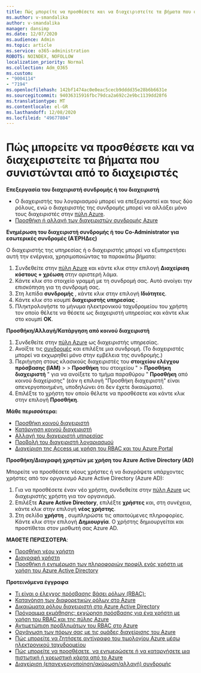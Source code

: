 ```yaml
---
title: Πώς μπορείτε να προσθέσετε και να διαχειριστείτε τα βήματα που συνιστώνται από το διαχειριστές
ms.author: v-smandalika
author: v-smandalika
manager: dansimp
ms.date: 12/07/2020
ms.audience: Admin
ms.topic: article
ms.service: o365-administration
ROBOTS: NOINDEX, NOFOLLOW
localization_priority: Normal
ms.collection: Adm_O365
ms.custom:
- "9004114"
- "7194"
ms.openlocfilehash: 142bf1474ac0e0eac5cecb9dddd35e28b6b6631e
ms.sourcegitcommit: 94036315916fbc79dca2a692c2e9bc1139dd28f6
ms.translationtype: MT
ms.contentlocale: el-GR
ms.lasthandoff: 12/08/2020
ms.locfileid: "49677804"
---
```

# <a name="how-to-add-and-manage-adminstrators---recommended-steps"></a>Πώς μπορείτε να προσθέσετε και να διαχειριστείτε τα βήματα που συνιστώνται από το διαχειριστές

**Επεξεργασία του διαχειριστή συνδρομής ή του διαχειριστή**

- Ο διαχειριστής του λογαριασμού μπορεί να επεξεργαστεί και τους δύο ρόλους, ενώ ο διαχειριστής της συνδρομής μπορεί να αλλάξει μόνο τους διαχειριστές στην [πύλη Azure](https://ms.portal.azure.com/#home).
- [Προσθήκη ή αλλαγή των διαχειριστών συνδρομής Azure](https://docs.microsoft.com/azure/cost-management-billing/manage/add-change-subscription-administrator)

**Ενημέρωση του διαχειριστή συνδρομής ή του Co-Administrator για εσωτερικές συνδρομές (ΑΈΡΗΔες)**

Ο διαχειριστής της υπηρεσίας ή ο διαχειριστής μπορεί να εξυπηρετήσει αυτή την ενέργεια, χρησιμοποιώντας τα παρακάτω βήματα:

1. Συνδεθείτε στην [πύλη Azure](https://ms.portal.azure.com/#home) και κάντε κλικ στην επιλογή **Διαχείριση κόστους + χρέωση** στην αριστερή λάμα.
2. Κάντε κλικ στο στοιχείο γραμμή με τη συνδρομή σας. Αυτό ανοίγει την επισκόπηση για τη συνδρομή σας.
3. Στη λεπίδα **συνδρομής** , κάντε κλικ στην επιλογή **Ιδιότητες**. 
4. Κάντε κλικ στο κουμπί **διαχειριστής υπηρεσίας** .
5. Πληκτρολογήστε το μήνυμα ηλεκτρονικού ταχυδρομείου του χρήστη τον οποίο θέλετε να θέσετε ως διαχειριστή υπηρεσίας και κάντε κλικ στο κουμπί **OK**.

**Προσθήκη/Αλλαγή/Κατάργηση από κοινού διαχειριστή**

1. Συνδεθείτε στην [πύλη Azure](https://ms.portal.azure.com/#home) ως διαχειριστής υπηρεσίας.
2. Ανοίξτε τις [συνδρομές](https://ms.portal.azure.com/#blade/Microsoft_Azure_Billing/SubscriptionsBlade) και επιλέξτε μια συνδρομή. (Το διαχειριστές μπορεί να εκχωρηθεί μόνο στην εμβέλεια της συνδρομής.)
3. Περιήγηση στους κλασικούς διαχειριστές του **στοιχείου ελέγχου πρόσβασης (IAM)**  >    >  **Προσθήκη** του στοιχείου "  >  **Προσθήκη διαχειριστή** " για να ανοίξετε το τμήμα παραθύρου " **Προσθήκη** από κοινού διαχείρισης" (εάν η επιλογή "Προσθήκη διαχειριστή" είναι απενεργοποιημένη, υποδηλώνει ότι δεν έχετε δικαιώματα).
4. Επιλέξτε το χρήστη τον οποίο θέλετε να προσθέσετε και κάντε κλικ στην επιλογή **Προσθήκη**.

**Μάθε περισσότερα:**
- [Προσθήκη κοινού διαχειριστή](https://docs.microsoft.com/azure/role-based-access-control/classic-administrators)
- [Κατάργηση κοινού διαχειριστή](https://docs.microsoft.com/azure/role-based-access-control/classic-administrators)
- [Αλλαγή του διαχειριστή υπηρεσίας](https://docs.microsoft.com/azure/role-based-access-control/classic-administrators)
- [Προβολή του διαχειριστή λογαριασμού](https://docs.microsoft.com/azure/role-based-access-control/classic-administrators)
- [Διαχείριση της Access με χρήση του RBAC και του Azure Portal](https://docs.microsoft.com/azure/role-based-access-control/role-assignments-portal)

**Προσθήκη/Διαγραφή χρηστών με χρήση του Azure Active Directory (AD)**

Μπορείτε να προσθέσετε νέους χρήστες ή να διαγράψετε υπάρχοντες χρήστες από τον οργανισμό Azure Active Directory (Azure AD):

1. Για να προσθέσετε έναν νέο χρήστη, συνδεθείτε στην [πύλη Azure](https://ms.portal.azure.com/#home) ως διαχειριστής χρήστη για τον οργανισμό.
2. Επιλέξτε **Azure Active Directory**, επιλέξτε **χρήστες** και, στη συνέχεια, κάντε κλικ στην επιλογή **νέος χρήστης**.
3. Στη σελίδα **χρήστη** , συμπληρώστε τις απαιτούμενες πληροφορίες. Κάντε κλικ στην επιλογή **Δημιουργία**. Ο χρήστης δημιουργείται και προστίθεται στον μισθωτή σας Azure AD.

**ΜΑΘΕΤΕ ΠΕΡΙΣΣΟΤΕΡΑ**:

- [Προσθήκη νέου χρήστη](https://docs.microsoft.com/azure/active-directory/fundamentals/add-users-azure-active-directory)
- [Διαγραφή χρήστη](https://docs.microsoft.com/azure/active-directory/fundamentals/add-users-azure-active-directory)
- [Προσθήκη ή ενημέρωση των πληροφοριών προφίλ ενός χρήστη με χρήση του Azure Active Directory](https://docs.microsoft.com/azure/active-directory/fundamentals/active-directory-users-profile-azure-portal)

**Προτεινόμενα έγγραφα**

- [Τι είναι ο έλεγχος πρόσβασης βάσει ρόλων (RBAC);](https://docs.microsoft.com/azure/role-based-access-control/overview)
- [Κατανόηση των διαφορετικών ρόλων στο Azure](https://docs.microsoft.com/azure/role-based-access-control/rbac-and-directory-admin-roles)
- [Δικαιώματα ρόλου διαχειριστή στο Azure Active Directory](https://docs.microsoft.com/azure/active-directory/roles/permissions-reference)
- [Πρόγραμμα εκμάθησης: εκχώρηση πρόσβασης για ένα χρήστη με χρήση του RBAC και της πύλης Azure](https://docs.microsoft.com/azure/role-based-access-control/quickstart-assign-role-user-portal)
- [Αντιμετώπιση προβλημάτων του RBAC στο Azure](https://docs.microsoft.com/azure/role-based-access-control/troubleshooting)
- [Οργάνωση των πόρων σας με τις ομάδες διαχείρισης του Azure](https://docs.microsoft.com/azure/governance/management-groups/overview)
- [Πώς μπορείτε να ζητήσετε αντίγραφο του τιμολογίου Azure μέσω ηλεκτρονικού ταχυδρομείου](https://azure.microsoft.com/en-us/blog/azure-email-invoices/)
- [Πώς μπορείτε να προσθέσετε, να ενημερώσετε ή να καταργήσετε μια πιστωτική ή χρεωστική κάρτα από το Azure](https://docs.microsoft.com/azure/cost-management-billing/manage/change-credit-card)
- [Διαχείριση (επανενεργοποίηση/ακύρωση/αλλαγή) συνδρομής](https://docs.microsoft.com/azure/cost-management-billing/manage/subscription-disabled)



